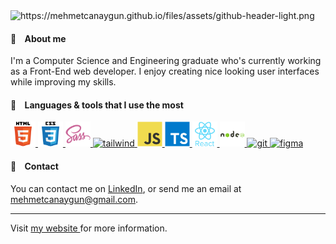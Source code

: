 <picture>
  <source media="(prefers-color-scheme: dark)" srcset="https://mehmetcanaygun.github.io/files/assets/github-header-dark.png">
  <img alt="https://mehmetcanaygun.github.io/files/assets/github-header-light.png"> 
</picture>

<h4 align="left"><span style="margin-right: 10px">🔳</span> About me</h4>
<p align="left">
  I'm a Computer Science and Engineering graduate who's currently working as a Front-End web developer. I enjoy creating nice looking user interfaces while improving my skills.
</p>

<h4 align="left"><span style="margin-right: 10px">🔳</span> Languages & tools that I use the most</h4>
<p align="left">
  <a href="https://www.w3.org/html/" target="_blank" rel="noreferrer">
    <img src="https://raw.githubusercontent.com/devicons/devicon/master/icons/html5/html5-original-wordmark.svg" alt="html5" width="40" height="40"/>
  </a>

  <a href="https://www.w3schools.com/css/" target="_blank" rel="noreferrer">
    <img src="https://raw.githubusercontent.com/devicons/devicon/master/icons/css3/css3-original-wordmark.svg" alt="css3" width="40" height="40"/>
  </a>

  <a href="https://sass-lang.com" target="_blank" rel="noreferrer">
    <img src="https://raw.githubusercontent.com/devicons/devicon/master/icons/sass/sass-original.svg" alt="sass" width="40" height="40"/>
  </a>

  <a href="https://tailwindcss.com/" target="_blank" rel="noreferrer">
    <img src="https://www.vectorlogo.zone/logos/tailwindcss/tailwindcss-icon.svg" alt="tailwind" width="40" height="40"/>
  </a>

  <a href="https://developer.mozilla.org/en-US/docs/Web/JavaScript" target="_blank" rel="noreferrer">
    <img src="https://raw.githubusercontent.com/devicons/devicon/master/icons/javascript/javascript-original.svg" alt="javascript" width="40" height="40"/>
  </a>

  <a href="https://www.typescriptlang.org/" target="_blank" rel="noreferrer">
    <img src="https://raw.githubusercontent.com/devicons/devicon/master/icons/typescript/typescript-original.svg" alt="typescript" width="40" height="40"/>
  </a>

  <a href="https://reactjs.org/" target="_blank" rel="noreferrer">
    <img src="https://raw.githubusercontent.com/devicons/devicon/master/icons/react/react-original-wordmark.svg" alt="react" width="40" height="40"/>
  </a>

  <a href="https://nodejs.org" target="_blank" rel="noreferrer">
    <img src="https://raw.githubusercontent.com/devicons/devicon/master/icons/nodejs/nodejs-original-wordmark.svg" alt="nodejs" width="40" height="40"/>
  </a>

  <a href="https://git-scm.com/" target="_blank" rel="noreferrer">
    <img src="https://www.vectorlogo.zone/logos/git-scm/git-scm-icon.svg" alt="git" width="40" height="40"/>
  </a>

  <a href="https://www.figma.com/" target="_blank" rel="noreferrer">
    <img src="https://www.vectorlogo.zone/logos/figma/figma-icon.svg" alt="figma" width="40" height="40"/>
  </a>
</p>

<h4 align="left"><span style="margin-right: 10px">🔳</span> Contact</h4>
<p align="left">
  You can contact me on <a href="https://www.linkedin.com/in/mehmetcanaygun/" target="_blank" rel="noreferrer">LinkedIn</a>, or send me an email at <a href="mailto:mehmetcanaygun@gmail.com" target="_blank" rel="noreferrer">mehmetcanaygun@gmail.com</a>.
</p>

<hr />

<p align="left">
  Visit <a href="https://www.mehmetcanaygun.com/" target="_blank" rel="noreferrer">my website </a> for more information.
</p>
